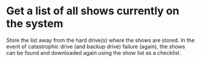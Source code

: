 # Get a list of all shows currently on the system

Store the list away from the hard drive(s) where the shows are stored. In the event
of catastrophic drive (and backup drive) failure (again), the shows can be found and
downloaded again using the show list as a checklist.
